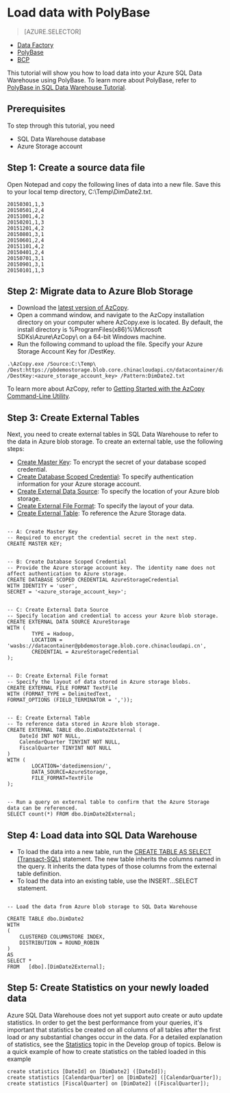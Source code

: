 <properties
   pageTitle="Load data with PolyBase Tutorial | Windows Azure"
   description="Learn how to use PolyBase to load data into SQL Data Warehouse."
   services="sql-data-warehouse"
   documentationCenter="NA"
   authors="sahajs"
   manager="jhubbard"
   editor="sahajs"/>

<tags
	ms.service="sql-data-warehouse"
	ms.date="11/04/2015"
	wacn.date=""/>


# Load data with PolyBase

> [AZURE.SELECTOR]
- [Data Factory](/documentation/articles/sql-data-warehouse-get-started-load-with-azure-data-factory)
- [PolyBase](/documentation/articles/sql-data-warehouse-load-with-polybase-short)
- [BCP](/documentation/articles/sql-data-warehouse-load-with-bcp)

This tutorial will show you how to load  data into your Azure SQL Data Warehouse using PolyBase.  To learn more about PolyBase, refer to [PolyBase in SQL Data Warehouse Tutorial][].


## Prerequisites
To step through this tutorial, you need

- SQL Data Warehouse database
- Azure Storage account


## Step 1: Create a source data file
Open Notepad and copy the following lines of data into a new file. Save this to your local temp directory, C:\Temp\DimDate2.txt.

```
20150301,1,3
20150501,2,4
20151001,4,2
20150201,1,3
20151201,4,2
20150801,3,1
20150601,2,4
20151101,4,2
20150401,2,4
20150701,3,1
20150901,3,1
20150101,1,3
```


## Step 2: Migrate data to Azure Blob Storage

- Download the [latest version of AzCopy][].
- Open a command window, and navigate to the AzCopy installation directory on your computer where AzCopy.exe is located. By default, the install directory is %ProgramFiles(x86)%\Microsoft SDKs\Azure\AzCopy\  on a 64-bit Windows machine.
- Run the following command to upload the file. Specify your Azure Storage Account Key for /DestKey.

```
.\AzCopy.exe /Source:C:\Temp\ /Dest:https://pbdemostorage.blob.core.chinacloudapi.cn/datacontainer/datedimension/ /DestKey:<azure_storage_account_key> /Pattern:DimDate2.txt
```

To learn more about AzCopy, refer to [Getting Started with the AzCopy Command-Line Utility][].


## Step 3: Create External Tables

Next, you need to create external tables in SQL Data Warehouse to refer to the data in Azure blob storage.
To create an external table, use the following steps:

- [Create Master Key][]: To encrypt the secret of your database scoped credential.
- [Create Database Scoped Credential]: To specify authentication information for your Azure storage account.
- [Create External Data Source]: To specify the location of your Azure blob storage.
- [Create External File Format]: To specify the layout of your data.
- [Create External Table]: To reference the Azure Storage data.


```

-- A: Create Master Key
-- Required to encrypt the credential secret in the next step.
CREATE MASTER KEY;


-- B: Create Database Scoped Credential
-- Provide the Azure storage account key. The identity name does not affect authentication to Azure storage.
CREATE DATABASE SCOPED CREDENTIAL AzureStorageCredential 
WITH IDENTITY = 'user', 
SECRET = '<azure_storage_account_key>';


-- C: Create External Data Source
-- Specify location and credential to access your Azure blob storage.
CREATE EXTERNAL DATA SOURCE AzureStorage 
WITH (	
		TYPE = Hadoop, 
		LOCATION = 'wasbs://datacontainer@pbdemostorage.blob.core.chinacloudapi.cn',
		CREDENTIAL = AzureStorageCredential
); 


-- D: Create External File format 
-- Specify the layout of data stored in Azure storage blobs. 
CREATE EXTERNAL FILE FORMAT TextFile 
WITH (FORMAT_TYPE = DelimitedText, 
FORMAT_OPTIONS (FIELD_TERMINATOR = ','));


-- E: Create External Table
-- To reference data stored in Azure blob storage.
CREATE EXTERNAL TABLE dbo.DimDate2External (
	DateId INT NOT NULL, 
	CalendarQuarter TINYINT NOT NULL, 
	FiscalQuarter TINYINT NOT NULL
)
WITH (
		LOCATION='datedimension/', 
		DATA_SOURCE=AzureStorage, 
		FILE_FORMAT=TextFile
);


-- Run a query on external table to confirm that the Azure Storage data can be referenced.
SELECT count(*) FROM dbo.DimDate2External;

```



## Step 4: Load data into SQL Data Warehouse

- To load the data into a new table, run the [CREATE TABLE AS SELECT (Transact-SQL)][] statement. The new table inherits the columns named in the query. It inherits the data types of those columns from the external table definition. 
- To load the data into an existing table, use the INSERT...SELECT statement.  


```

-- Load the data from Azure blob storage to SQL Data Warehouse

CREATE TABLE dbo.DimDate2
WITH 
(   
    CLUSTERED COLUMNSTORE INDEX,
    DISTRIBUTION = ROUND_ROBIN
)
AS 
SELECT * 
FROM   [dbo].[DimDate2External];

```


## Step 5: Create Statistics on your newly loaded data 

Azure SQL Data Warehouse does not yet support auto create or auto update statistics.  In order to get the best performance from your queries, it's important that statistics be created on all columns of all tables after the first load or any substantial changes occur in the data.  For a detailed explanation of statistics, see the [Statistics][] topic in the Develop group of topics.  Below is a quick example of how to create statistics on the tabled loaded in this example


```
create statistics [DateId] on [DimDate2] ([DateId]);
create statistics [CalendarQuarter] on [DimDate2] ([CalendarQuarter]);
create statistics [FiscalQuarter] on [DimDate2] ([FiscalQuarter]);
```

<!--Article references-->
[PolyBase in SQL Data Warehouse Tutorial]: sql-data-warehouse-load-with-polybase.md


<!-- External Links -->
[latest version of AzCopy]:http://az635501.vo.msecnd.net/azcopy-3-2-0/MicrosoftAzureStorageTools.msi
[Getting Started with the AzCopy Command-Line Utility]:/documentation/articles/storage-use-azcopy/

[Create External Data Source]:https://msdn.microsoft.com/zh-cn/library/dn935022(v=sql.130).aspx
[Create External File Format]:https://msdn.microsoft.com/zh-cn/library/dn935026(v=sql.130).aspx
[Create External Table]:https://msdn.microsoft.com/zh-cn/library/dn935021(v=sql.130).aspx
[Create Master Key]:https://msdn.microsoft.com/zh-cn/library/ms174382.aspx
[Create Database Scoped Credential]:https://msdn.microsoft.com/zh-cn/library/mt270260.aspx
[CREATE TABLE AS SELECT (Transact-SQL)]:https://msdn.microsoft.com/zh-cn/library/mt204041.aspx


<!--Article references-->

[Statistics]: ./sql-data-warehouse-develop-statistics.md
